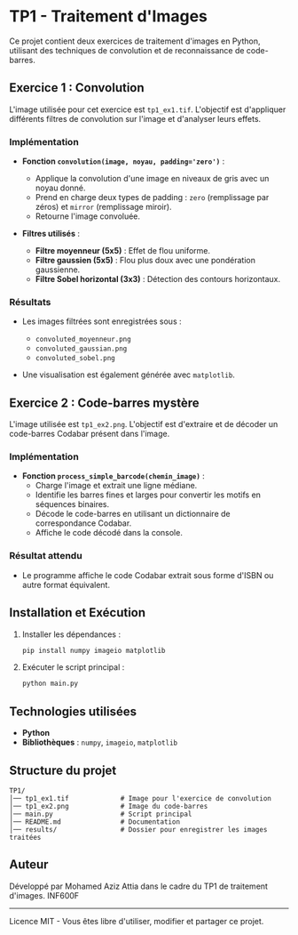 # TP1 - Traitement d'Images

Ce projet contient deux exercices de traitement d'images en Python, utilisant des techniques de convolution et de reconnaissance de code-barres.

## Exercice 1 : Convolution

L'image utilisée pour cet exercice est `tp1_ex1.tif`. L'objectif est d'appliquer différents filtres de convolution sur l'image et d'analyser leurs effets.

### Implémentation

- **Fonction `convolution(image, noyau, padding='zero')`** :
  - Applique la convolution d'une image en niveaux de gris avec un noyau donné.
  - Prend en charge deux types de padding : `zero` (remplissage par zéros) et `mirror` (remplissage miroir).
  - Retourne l'image convoluée.

- **Filtres utilisés** :
  - **Filtre moyenneur (5x5)** : Effet de flou uniforme.
  - **Filtre gaussien (5x5)** : Flou plus doux avec une pondération gaussienne.
  - **Filtre Sobel horizontal (3x3)** : Détection des contours horizontaux.

### Résultats

- Les images filtrées sont enregistrées sous :
  - `convoluted_moyenneur.png`
  - `convoluted_gaussian.png`
  - `convoluted_sobel.png`

- Une visualisation est également générée avec `matplotlib`.

## Exercice 2 : Code-barres mystère

L'image utilisée est `tp1_ex2.png`. L'objectif est d'extraire et de décoder un code-barres Codabar présent dans l'image.

### Implémentation

- **Fonction `process_simple_barcode(chemin_image)`** :
  - Charge l'image et extrait une ligne médiane.
  - Identifie les barres fines et larges pour convertir les motifs en séquences binaires.
  - Décode le code-barres en utilisant un dictionnaire de correspondance Codabar.
  - Affiche le code décodé dans la console.

### Résultat attendu

- Le programme affiche le code Codabar extrait sous forme d'ISBN ou autre format équivalent.

## Installation et Exécution

1. Installer les dépendances :
   ```bash
   pip install numpy imageio matplotlib
   ```
2. Exécuter le script principal :
   ```bash
   python main.py
   ```

## Technologies utilisées

- **Python**
- **Bibliothèques** : `numpy`, `imageio`, `matplotlib`

## Structure du projet
```
TP1/
│── tp1_ex1.tif             # Image pour l'exercice de convolution
│── tp1_ex2.png             # Image du code-barres
│── main.py                 # Script principal
│── README.md               # Documentation
│── results/                # Dossier pour enregistrer les images traitées
```

## Auteur
Développé par Mohamed Aziz Attia dans le cadre du TP1 de traitement d'images. INF600F

---
Licence MIT - Vous êtes libre d'utiliser, modifier et partager ce projet.

